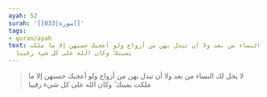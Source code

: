 ```yaml
---
ayah: 52
surah: '[[033|سورة]]'
tags:
- quran/ayah
text: لا يحل لك النساء من بعد ولا أن تبدل بهن من أزواج ولو أعجبك حسنهن إلا ما ملكت
  يمينك ۗ وكان الله على كل شيء رقيبا
---
```

> لا يحل لك النساء من بعد ولا أن تبدل بهن من أزواج ولو أعجبك حسنهن إلا ما ملكت يمينك ۗ وكان الله على كل شيء رقيبا
